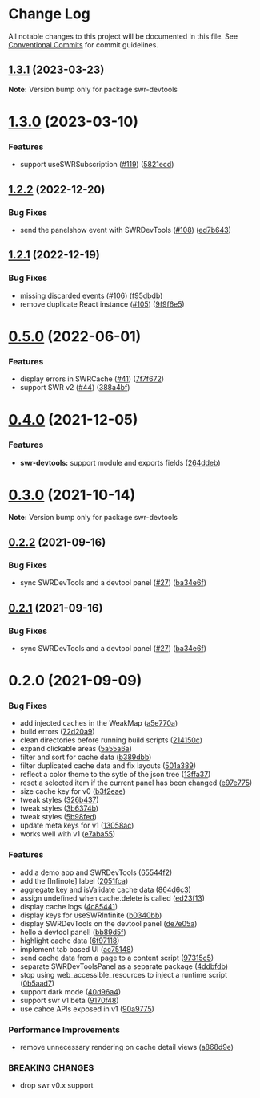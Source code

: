# Change Log

All notable changes to this project will be documented in this file.
See [Conventional Commits](https://conventionalcommits.org) for commit guidelines.

## [1.3.1](https://github.com/koba04/swr-devtools/compare/v1.3.0...v1.3.1) (2023-03-23)

**Note:** Version bump only for package swr-devtools





# [1.3.0](https://github.com/koba04/swr-devtools/compare/v1.2.2...v1.3.0) (2023-03-10)


### Features

* support useSWRSubscription ([#119](https://github.com/koba04/swr-devtools/issues/119)) ([5821ecd](https://github.com/koba04/swr-devtools/commit/5821ecdb1dc04ec24b0b5bf917c49648e471b8ea))





## [1.2.2](https://github.com/koba04/swr-devtools/compare/v1.2.1...v1.2.2) (2022-12-20)


### Bug Fixes

* send the panelshow event with SWRDevTools ([#108](https://github.com/koba04/swr-devtools/issues/108)) ([ed7b643](https://github.com/koba04/swr-devtools/commit/ed7b643fbd6ad644035e2d8a9c46a321b70ed64e))





## [1.2.1](https://github.com/koba04/swr-devtools/compare/v1.2.0...v1.2.1) (2022-12-19)


### Bug Fixes

* missing discarded events ([#106](https://github.com/koba04/swr-devtools/issues/106)) ([f95dbdb](https://github.com/koba04/swr-devtools/commit/f95dbdb50aa0c0b642fae536b323a6da7ea4751d))
* remove duplicate React instance ([#105](https://github.com/koba04/swr-devtools/issues/105)) ([9f9f6e5](https://github.com/koba04/swr-devtools/commit/9f9f6e521ac9f89ee1b0fbba6b2bd809218ab181))





# [0.5.0](https://github.com/koba04/swr-devtools/compare/v0.4.0...v0.5.0) (2022-06-01)


### Features

* display errors in SWRCache ([#41](https://github.com/koba04/swr-devtools/issues/41)) ([7f7f672](https://github.com/koba04/swr-devtools/commit/7f7f67224b2aca32b1976d311a7d6271c4dfcfba))
* support SWR v2 ([#44](https://github.com/koba04/swr-devtools/issues/44)) ([388a4bf](https://github.com/koba04/swr-devtools/commit/388a4bff545c76414f768c26b34aa858bc1f0291))





# [0.4.0](https://github.com/koba04/swr-devtools/compare/v0.3.0...v0.4.0) (2021-12-05)


### Features

* **swr-devtools:** support module and exports fields ([264ddeb](https://github.com/koba04/swr-devtools/commit/264ddeb00f40b01014f936967fa1de72cd87c6b2))





# [0.3.0](https://github.com/koba04/swr-devtools/compare/v0.2.2...v0.3.0) (2021-10-14)

**Note:** Version bump only for package swr-devtools





## [0.2.2](https://github.com/koba04/swr-devtools/compare/v0.2.0...v0.2.2) (2021-09-16)


### Bug Fixes

* sync SWRDevTools and a devtool panel ([#27](https://github.com/koba04/swr-devtools/issues/27)) ([ba34e6f](https://github.com/koba04/swr-devtools/commit/ba34e6ff3be261cd656a5d90f0b4bef64e1b71e8))





## [0.2.1](https://github.com/koba04/swr-devtools/compare/v0.2.0...v0.2.1) (2021-09-16)


### Bug Fixes

* sync SWRDevTools and a devtool panel ([#27](https://github.com/koba04/swr-devtools/issues/27)) ([ba34e6f](https://github.com/koba04/swr-devtools/commit/ba34e6ff3be261cd656a5d90f0b4bef64e1b71e8))





# 0.2.0 (2021-09-09)


### Bug Fixes

* add injected caches in the WeakMap ([a5e770a](https://github.com/koba04/swr-devtools/commit/a5e770ac31ec89bb11613143807cfd4f055f7fb6))
* build errors ([72d20a9](https://github.com/koba04/swr-devtools/commit/72d20a90bf9d4aeb25a3c1398bb3cbd77dd3ecf6))
* clean directories before running build scripts ([214150c](https://github.com/koba04/swr-devtools/commit/214150c70f6c7e823baff9ab2c16802dbb27afda))
* expand clickable areas ([5a55a6a](https://github.com/koba04/swr-devtools/commit/5a55a6a854b19f7ebd83953023871ebcddad719a))
* filter and sort for cache data ([b389dbb](https://github.com/koba04/swr-devtools/commit/b389dbb92ea79cdbd03e404d34d423449fc66832))
* filter duplicated cache data and fix layouts ([501a389](https://github.com/koba04/swr-devtools/commit/501a389b269133e079bf075e1a1e619cb970a713))
* reflect a color theme to the sytle of the json tree ([13ffa37](https://github.com/koba04/swr-devtools/commit/13ffa377f92da54f8850e94f94e7776ec33a2251))
* reset a selected item if the current panel has been changed ([e97e775](https://github.com/koba04/swr-devtools/commit/e97e775cc4e0bb04116fb596d9a64c3e354d7e2a))
* size cache key for v0 ([b3f2eae](https://github.com/koba04/swr-devtools/commit/b3f2eaeae89bb4fda16205e144d51037eb68e5e5))
* tweak styles ([326b437](https://github.com/koba04/swr-devtools/commit/326b437e6e59f1d76ffeb65f101e1a5c81fa357e))
* tweak styles ([3b6374b](https://github.com/koba04/swr-devtools/commit/3b6374b3bfcfa65ebdcd362203b40d9ae51b9f7a))
* tweak styles ([5b98fed](https://github.com/koba04/swr-devtools/commit/5b98fed694630c619c999c545d8c7866556450a0))
* update meta keys for v1 ([13058ac](https://github.com/koba04/swr-devtools/commit/13058ac4ec0e2f434c52246860b18b166b4af305))
* works well with v1 ([e7aba55](https://github.com/koba04/swr-devtools/commit/e7aba553ce7f2a3d77c25a0a436d58ccc4d342fa))


### Features

* add a demo app and SWRDevTools ([65544f2](https://github.com/koba04/swr-devtools/commit/65544f2bfd5e9b6472e28eff0154ba7ed7197eac))
* add the [Infinote] label ([2051fca](https://github.com/koba04/swr-devtools/commit/2051fca8eb6bdf8f1408b1810b03dbb71081b7b5))
* aggregate key and isValidate cache data ([864d6c3](https://github.com/koba04/swr-devtools/commit/864d6c32aad5623913e09ca27b4ed6f6ff73150b))
* assign undefined when cache.delete is called ([ed23f13](https://github.com/koba04/swr-devtools/commit/ed23f135643e9a1792f1f0e0a26fffec69b5c51d))
* display cache logs ([4c85441](https://github.com/koba04/swr-devtools/commit/4c85441a526e57132d5c4ba2dc1fa72ae4f62a18))
* display keys for useSWRInfinite ([b0340bb](https://github.com/koba04/swr-devtools/commit/b0340bbbb43330914b67955e9a07126deee9f199))
* display SWRDevTools on the devtool panel ([de7e05a](https://github.com/koba04/swr-devtools/commit/de7e05a16e5be5c8211371d75f834492a11e6179))
* hello a devtool panel! ([bb89d5f](https://github.com/koba04/swr-devtools/commit/bb89d5f3c1b8f2d50b3f6af6549f9838a8d89c08))
* highlight cache data ([6f97118](https://github.com/koba04/swr-devtools/commit/6f9711846cd33fed2a8a023aadb806c3eed2a9d7))
* implement tab based UI ([ac75148](https://github.com/koba04/swr-devtools/commit/ac751489f5692f497e0861eb1b93e300d1ea3255))
* send cache data from a page to a content script ([97315c5](https://github.com/koba04/swr-devtools/commit/97315c501024a6346979460feb4f8b046e38f9d0))
* separate SWRDevToolsPanel as a separate package ([4ddbfdb](https://github.com/koba04/swr-devtools/commit/4ddbfdbeb7051ed4df5ded307461ab60820a4cf4))
* stop using web_accessible_resources to inject a runtime script ([0b5aad7](https://github.com/koba04/swr-devtools/commit/0b5aad79557291f8210bab369a71a9d9516098c3))
* support dark mode ([40d96a4](https://github.com/koba04/swr-devtools/commit/40d96a4b1158b367c0332737cbdb5c6cf0b0e268))
* support swr v1 beta ([9170f48](https://github.com/koba04/swr-devtools/commit/9170f4837b25436fbbde757b72c7b48bb862a16f))
* use cahce APIs exposed in v1 ([90a9775](https://github.com/koba04/swr-devtools/commit/90a977514d570c35b1157febe88b076d283f5a95))


### Performance Improvements

* remove unnecessary rendering on cache detail views ([a868d9e](https://github.com/koba04/swr-devtools/commit/a868d9e4e68d78af0fc741c344249bc532abc043))


### BREAKING CHANGES

* drop swr v0.x support
